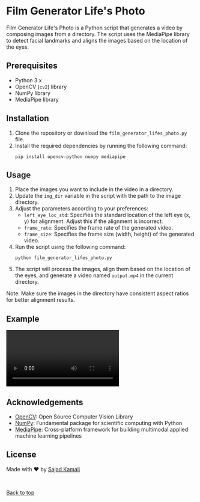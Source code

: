 # Film Generator Life's Photo

Film Generator Life's Photo is a Python script that generates a video by composing images from a directory. The script uses the MediaPipe library to detect facial landmarks and aligns the images based on the location of the eyes.

## Prerequisites
- Python 3.x
- OpenCV (`cv2`) library
- NumPy library
- MediaPipe library

## Installation
1. Clone the repository or download the `film_generator_lifes_photo.py` file.
2. Install the required dependencies by running the following command:
   ```
   pip install opencv-python numpy mediapipe
   ```

## Usage
1. Place the images you want to include in the video in a directory.
2. Update the `img_dir` variable in the script with the path to the image directory.
3. Adjust the parameters according to your preferences:
   - `left_eye_loc_std`: Specifies the standard location of the left eye (x, y) for alignment. Adjust this if the alignment is incorrect.
   - `frame_rate`: Specifies the frame rate of the generated video.
   - `frame_size`: Specifies the frame size (width, height) of the generated video.
4. Run the script using the following command:
   ```
   python film_generator_lifes_photo.py
   ```
5. The script will process the images, align them based on the location of the eyes, and generate a video named `output.mp4` in the current directory.

Note: Make sure the images in the directory have consistent aspect ratios for better alignment results.

## Example 

![sample_1](https://github.com/sajiniho07/FilmGeneratorLifesPhoto/blob/master/output.mp4)

## Acknowledgements
- [OpenCV](https://opencv.org/): Open Source Computer Vision Library
- [NumPy](https://numpy.org/): Fundamental package for scientific computing with Python
- [MediaPipe](https://mediapipe.dev/): Cross-platform framework for building multimodal applied machine learning pipelines

## License

Made with :heart: by <a href="https://github.com/sajiniho07" target="_blank">Sajad Kamali</a>

&#xa0;

<a href="#top">Back to top</a>